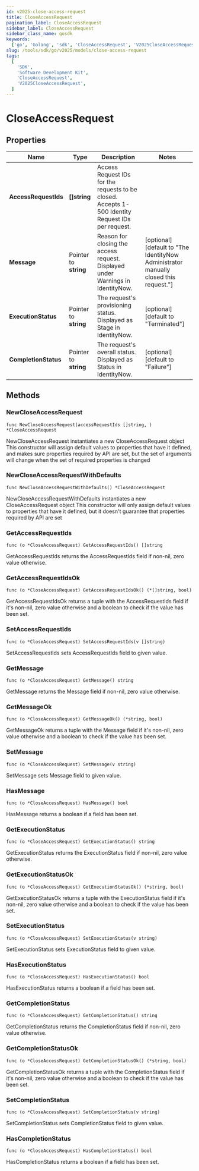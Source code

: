 ```yaml
---
id: v2025-close-access-request
title: CloseAccessRequest
pagination_label: CloseAccessRequest
sidebar_label: CloseAccessRequest
sidebar_class_name: gosdk
keywords:
  ['go', 'Golang', 'sdk', 'CloseAccessRequest', 'V2025CloseAccessRequest']
slug: /tools/sdk/go/v2025/models/close-access-request
tags:
  [
    'SDK',
    'Software Development Kit',
    'CloseAccessRequest',
    'V2025CloseAccessRequest',
  ]
---
```


# CloseAccessRequest

## Properties

| Name | Type | Description | Notes |
| --- | --- | --- | --- |
| **AccessRequestIds** | **[]string** | Access Request IDs for the requests to be closed. Accepts 1-500 Identity Request IDs per request. |
| **Message** | Pointer to **string** | Reason for closing the access request. Displayed under Warnings in IdentityNow. | [optional] [default to "The IdentityNow Administrator manually closed this request."] |
| **ExecutionStatus** | Pointer to **string** | The request's provisioning status. Displayed as Stage in IdentityNow. | [optional] [default to "Terminated"] |
| **CompletionStatus** | Pointer to **string** | The request's overall status. Displayed as Status in IdentityNow. | [optional] [default to "Failure"] |

## Methods

### NewCloseAccessRequest

`func NewCloseAccessRequest(accessRequestIds []string, ) *CloseAccessRequest`

NewCloseAccessRequest instantiates a new CloseAccessRequest object This constructor will assign default values to properties that have it defined, and makes sure properties required by API are set, but the set of arguments will change when the set of required properties is changed

### NewCloseAccessRequestWithDefaults

`func NewCloseAccessRequestWithDefaults() *CloseAccessRequest`

NewCloseAccessRequestWithDefaults instantiates a new CloseAccessRequest object This constructor will only assign default values to properties that have it defined, but it doesn't guarantee that properties required by API are set

### GetAccessRequestIds

`func (o *CloseAccessRequest) GetAccessRequestIds() []string`

GetAccessRequestIds returns the AccessRequestIds field if non-nil, zero value otherwise.

### GetAccessRequestIdsOk

`func (o *CloseAccessRequest) GetAccessRequestIdsOk() (*[]string, bool)`

GetAccessRequestIdsOk returns a tuple with the AccessRequestIds field if it's non-nil, zero value otherwise and a boolean to check if the value has been set.

### SetAccessRequestIds

`func (o *CloseAccessRequest) SetAccessRequestIds(v []string)`

SetAccessRequestIds sets AccessRequestIds field to given value.

### GetMessage

`func (o *CloseAccessRequest) GetMessage() string`

GetMessage returns the Message field if non-nil, zero value otherwise.

### GetMessageOk

`func (o *CloseAccessRequest) GetMessageOk() (*string, bool)`

GetMessageOk returns a tuple with the Message field if it's non-nil, zero value otherwise and a boolean to check if the value has been set.

### SetMessage

`func (o *CloseAccessRequest) SetMessage(v string)`

SetMessage sets Message field to given value.

### HasMessage

`func (o *CloseAccessRequest) HasMessage() bool`

HasMessage returns a boolean if a field has been set.

### GetExecutionStatus

`func (o *CloseAccessRequest) GetExecutionStatus() string`

GetExecutionStatus returns the ExecutionStatus field if non-nil, zero value otherwise.

### GetExecutionStatusOk

`func (o *CloseAccessRequest) GetExecutionStatusOk() (*string, bool)`

GetExecutionStatusOk returns a tuple with the ExecutionStatus field if it's non-nil, zero value otherwise and a boolean to check if the value has been set.

### SetExecutionStatus

`func (o *CloseAccessRequest) SetExecutionStatus(v string)`

SetExecutionStatus sets ExecutionStatus field to given value.

### HasExecutionStatus

`func (o *CloseAccessRequest) HasExecutionStatus() bool`

HasExecutionStatus returns a boolean if a field has been set.

### GetCompletionStatus

`func (o *CloseAccessRequest) GetCompletionStatus() string`

GetCompletionStatus returns the CompletionStatus field if non-nil, zero value otherwise.

### GetCompletionStatusOk

`func (o *CloseAccessRequest) GetCompletionStatusOk() (*string, bool)`

GetCompletionStatusOk returns a tuple with the CompletionStatus field if it's non-nil, zero value otherwise and a boolean to check if the value has been set.

### SetCompletionStatus

`func (o *CloseAccessRequest) SetCompletionStatus(v string)`

SetCompletionStatus sets CompletionStatus field to given value.

### HasCompletionStatus

`func (o *CloseAccessRequest) HasCompletionStatus() bool`

HasCompletionStatus returns a boolean if a field has been set.
